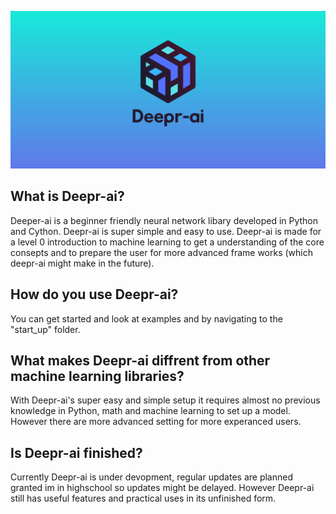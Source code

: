 ![](images/read_me-header.png)
## What is Deepr-ai?
Deeper-ai is a beginner friendly neural network libary developed in Python and Cython. Deepr-ai is super simple and easy to use. Deepr-ai is made for a level 0 introduction to machine learning to get a understanding of the core consepts and to prepare the user for more advanced frame works (which deepr-ai might make in the future).
## How do you use Deepr-ai?
You can get started and look at examples and by navigating to the "start_up" folder.
## What makes Deepr-ai diffrent from other machine learning libraries?
With Deepr-ai's super easy and simple setup it requires almost no previous knowledge in Python, math and machine learning to set up a model. However there are more advanced setting for more experanced users.
## Is Deepr-ai finished?
Currently Deepr-ai is under devopment, regular updates are planned granted im in highschool so updates might be delayed. However Deepr-ai still has useful features and practical uses in its unfinished form. 
